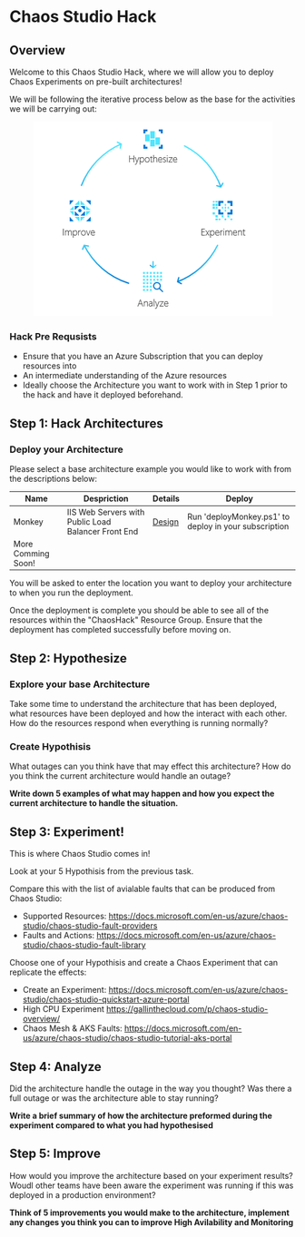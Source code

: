 # Chaos Studio Hack

## Overview

Welcome to this Chaos Studio Hack, where we will allow you to deploy Chaos Experiments on pre-built architectures!

We will be following the iterative process below as the base for the activities we will be carrying out: 

<p align="center">
  <img src="framework.png" />
</p>

### Hack Pre Requsists 
- Ensure that you have an Azure Subscription that you can deploy resources into 
- An intermediate understanding of the Azure resources
- Ideally choose the Architecture you want to work with in Step 1 prior to the hack and have it deployed beforehand. 

## Step 1: Hack Architectures

### Deploy your Architecture
Please select a base architecture example you would like to work with from the descriptions below: 

| Name     | Despriction                                          | Details | Deploy                              |     
| -------- | -----------------------------------------------------| --------|---------------------------          |
| Monkey   | IIS Web Servers with Public Load Balancer Front End  | [Design](monkey.md)        |Run 'deployMonkey.ps1' to deploy in your subscription                                |
| More Comming Soon!

 
You will be asked to enter the location you want to deploy your architecture to when you run the deployment.
 
Once the deployment is complete you should be able to see all of the resources within the "ChaosHack" Resource Group. Ensure that the deployment has completed successfully before moving on. 

## Step 2: Hypothesize

### Explore your base Architecture 
Take some time to understand the architecture that has been deployed, what resources have been deployed and how the interact with each other. How do the resources respond when everything is running normally? 

### Create Hypothisis 
What outages can you think have that may effect this architecture? 
How do you think the current architecture would handle an outage?

**Write down 5 examples of what may happen and how you expect the current architecture to handle the situation.**

## Step 3: Experiment!  
This is where Chaos Studio comes in!

Look at your 5 Hypothisis from the previous task. 

Compare this with the list of avialable faults that can be produced from Chaos Studio: 
  - Supported Resources: https://docs.microsoft.com/en-us/azure/chaos-studio/chaos-studio-fault-providers
  - Faults and Actions: https://docs.microsoft.com/en-us/azure/chaos-studio/chaos-studio-fault-library

Choose one of your Hypothisis and create a Chaos Experiment that can replicate the effects: 
  - Create an Experiment: https://docs.microsoft.com/en-us/azure/chaos-studio/chaos-studio-quickstart-azure-portal
  - High CPU Experiment https://gallinthecloud.com/p/chaos-studio-overview/
  - Chaos Mesh & AKS Faults: https://docs.microsoft.com/en-us/azure/chaos-studio/chaos-studio-tutorial-aks-portal

## Step 4: Analyze
Did the architecture handle the outage in the way you thought? 
Was there a full outage or was the architecture able to stay running? 

**Write a brief summary of how the architecture preformed during the experiment compared to what you had hypothesised**

## Step 5: Improve 
How would you improve the architecture based on your experiment results? 
Woudl other teams have been aware the experiment was running if this was deployed in a production environment? 

**Think of 5 improvements you would make to the architecture, implement any changes you think you can to improve High Avilability and Monitoring**
